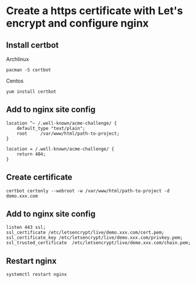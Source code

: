 # Create a https certificate with Let's encrypt and configure nginx

## Install certbot

Archlinux
```
pacman -S certbot
```

Centos
```
yum install certbot
```

## Add to nginx site config

```
location ^~ /.well-known/acme-challenge/ {
    default_type "text/plain";
    root     /var/www/html/path-to-project;
}

location = /.well-known/acme-challenge/ {
    return 404;
}
```

## Create certificate

```
certbot certonly --webroot -w /var/www/html/path-to-project -d demo.xxx.com
```

## Add to nginx site config

```
listen 443 ssl;
ssl_certificate /etc/letsencrypt/live/demo.xxx.com/cert.pem;
ssl_certificate_key /etc/letsencrypt/live/demo.xxx.com/privkey.pem;
ssl_trusted_certificate  /etc/letsencrypt/live/demo.xxx.com/chain.pem;
```

## Restart nginx

```
systemctl restart nginx
```
